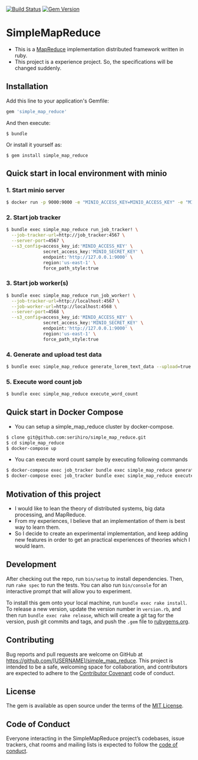 [![Build Status](https://travis-ci.org/serihiro/simple_map_reduce.svg?branch=master)](https://travis-ci.org/serihiro/simple_map_reduce)
[![Gem Version](https://badge.fury.io/rb/simple_map_reduce.svg)](https://badge.fury.io/rb/simple_map_reduce)

# SimpleMapReduce

- This is a [MapReduce](https://research.google.com/archive/mapreduce.html) implementation distributed framework written in ruby.
- This project is a experience project. So, the specifications will be changed suddenly.

## Installation

Add this line to your application's Gemfile:

```ruby
gem 'simple_map_reduce'
```

And then execute:

    $ bundle

Or install it yourself as:

    $ gem install simple_map_reduce

## Quick start in local environment with minio

### 1. Start minio server

```sh
$ docker run -p 9000:9000 -e "MINIO_ACCESS_KEY=MINIO_ACCESS_KEY" -e "MINIO_SECRET_KEY=MINIO_SECRET_KEY" minio/minio server /data
```

### 2. Start job tracker

```sh
$ bundle exec simple_map_reduce run_job_tracker! \
  --job-tracker-url=http://job_tracker:4567 \
  --server-port=4567 \
  --s3_config=access_key_id:'MINIO_ACCESS_KEY' \
              secret_access_key:'MINIO_SECRET_KEY' \
              endpoint:'http://127.0.0.1:9000' \
              region:'us-east-1' \
              force_path_style:true
```

### 3. Start job worker(s)

```sh
$ bundle exec simple_map_reduce run_job_worker! \
  --job-tracker-url=http://localhost:4567 \
  --job-worker-url=http://localhost:4568 \
  --server-port=4568 \
  --s3_config=access_key_id:'MINIO_ACCESS_KEY' \
              secret_access_key:'MINIO_SECRET_KEY' \
              endpoint:'http://127.0.0.1:9000' \
              region:'us-east-1' \
              force_path_style:true
```

### 4. Generate and upload test data

```sh
$ bundle exec simple_map_reduce generate_lorem_text_data --upload=true
```

### 5. Execute word count job

```sh
$ bundle exec simple_map_reduce execute_word_count
```

## Quick start in Docker Compose

- You can setup a simple_map_reduce cluster by docker-compose.

```sh
$ clone git@github.com:serihiro/simple_map_reduce.git
$ cd simple_map_reduce
$ docker-compose up
```

- You can execute word count sample by executing following commands

```sh
$ docker-compose exec job_tracker bundle exec simple_map_reduce generate_lorem_text_data --upload=true
$ docker-compose exec job_tracker bundle exec simple_map_reduce execute_word_count
```

## Motivation of this project
- I would like to lean the theory of distributed systems, big data processing, and MapReduce.
- From my experiences, I believe that an implementation of them is best way to learn them.
- So I decide to create an experimental implementation, and keep adding new features in order to get an practical experiences of theories which I would learn.

## Development

After checking out the repo, run `bin/setup` to install dependencies. Then, run `rake spec` to run the tests. You can also run `bin/console` for an interactive prompt that will allow you to experiment.

To install this gem onto your local machine, run `bundle exec rake install`. To release a new version, update the version number in `version.rb`, and then run `bundle exec rake release`, which will create a git tag for the version, push git commits and tags, and push the `.gem` file to [rubygems.org](https://rubygems.org).

## Contributing

Bug reports and pull requests are welcome on GitHub at https://github.com/[USERNAME]/simple_map_reduce. This project is intended to be a safe, welcoming space for collaboration, and contributors are expected to adhere to the [Contributor Covenant](http://contributor-covenant.org) code of conduct.

## License

The gem is available as open source under the terms of the [MIT License](http://opensource.org/licenses/MIT).

## Code of Conduct

Everyone interacting in the SimpleMapReduce project’s codebases, issue trackers, chat rooms and mailing lists is expected to follow the [code of conduct](https://github.com/[USERNAME]/simple_map_reduce/blob/master/CODE_OF_CONDUCT.md).
